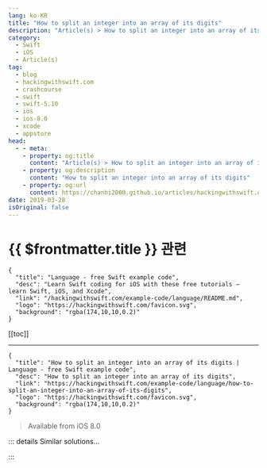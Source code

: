 ```yaml
---
lang: ko-KR
title: "How to split an integer into an array of its digits"
description: "Article(s) > How to split an integer into an array of its digits"
category:
  - Swift
  - iOS
  - Article(s)
tag: 
  - blog
  - hackingwithswift.com
  - crashcourse
  - swift
  - swift-5.10
  - ios
  - ios-8.0
  - xcode
  - appstore
head:
  - - meta:
    - property: og:title
      content: "Article(s) > How to split an integer into an array of its digits"
    - property: og:description
      content: "How to split an integer into an array of its digits"
    - property: og:url
      content: https://chanhi2000.github.io/articles/hackingwithswift.com/example-code/language/how-to-split-an-integer-into-an-array-of-its-digits.html
date: 2019-03-28
isOriginal: false
---
```


# {{ $frontmatter.title }} 관련

```component VPCard
{
  "title": "Language - free Swift example code",
  "desc": "Learn Swift coding for iOS with these free tutorials – learn Swift, iOS, and Xcode",
  "link": "/hackingwithswift.com/example-code/language/README.md",
  "logo": "https://hackingwithswift.com/favicon.svg",
  "background": "rgba(174,10,10,0.2)"
}
```

[[toc]]

---

```component VPCard
{
  "title": "How to split an integer into an array of its digits | Language - free Swift example code",
  "desc": "How to split an integer into an array of its digits",
  "link": "https://hackingwithswift.com/example-code/language/how-to-split-an-integer-into-an-array-of-its-digits",
  "logo": "https://hackingwithswift.com/favicon.svg",
  "background": "rgba(174,10,10,0.2)"
}
```

> Available from iOS 8.0

<!-- TODO: 작성 -->

<!-- 
You can take any integer number and convert it to array of integer digits using this extension:

```swift
extension BinaryInteger {
    var digits: [Int] {
        return String(describing: self).compactMap { Int(String($0)) }
    }
}
```

That’s a protocol extension, so you should be able to call it using `Int`, `UInt64`, `Int8`, and so on.

-->

::: details Similar solutions…

<!--
/example-code/language/how-to-split-an-array-into-chunks">How to split an array into chunks 
/example-code/strings/how-to-split-a-string-into-an-array-componentsseparatedby">How to split a string into an array: components(separatedBy:) 
/example-code/language/how-to-check-whether-an-integer-lies-inside-a-range">How to check whether an integer lies inside a range 
/example-code/uikit/how-to-pad-a-uitextview-by-setting-its-text-container-inset">How to pad a UITextView by setting its text container inset 
/quick-start/swiftui/how-to-dynamically-adjust-the-appearance-of-a-view-based-on-its-size-and-location">How to dynamically adjust the appearance of a view based on its size and location</a>
-->

:::

